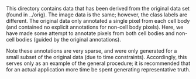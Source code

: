 This directory contains data that has been derived from the original data set (found in ../orig).  The image data is the same; however, the class labels are different.  The original data only annotated a single pixel from each cell body (and contained no explicit annotations for non-cell body pixels).  Here, we have made some attempt to annotate pixels from both cell bodies and non-cell bodies (guided by the original annotations).

Note these annotations are very sparse, and were only generated for a small subset of the original data (due to time constraints).  Accordingly, this serves only as an example of the general procedure; it is recommended that for an actual application more time be spent generating representative truth.
